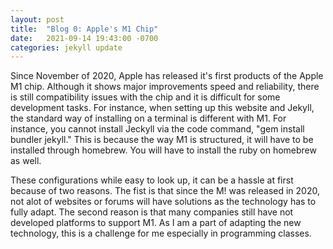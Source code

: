 ```yaml
---
layout: post
title:  "Blog 0: Apple's M1 Chip"
date:   2021-09-14 19:43:00 -0700
categories: jekyll update
---
```

Since November of 2020, Apple has released it's first products of the Apple M1 chip. Although it shows major improvements speed and reliability, there is still compatibility issues with the chip and it is difficult for some development tasks. For instance, when setting up this website and Jekyll, the standard way of installing on a terminal is different with M1. For instance, you cannot install Jeckyll via the code command, "gem install bundler jekyll." This is because the way M1 is structured, it will have to be installed through homebrew.  You will have to install the ruby on homebrew as well. 

These configurations while easy to look up, it can be a hassle at first because of two reasons. The fist is that since the M! was released in 2020, not alot of websites or forums will have solutions as the technology has to fully adapt. The second reason is that many companies still have not developed platforms to support M1. As I am a part of adapting the new technology, this is a challenge for me especially in programming classes.

